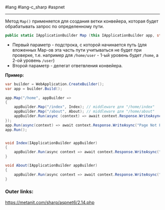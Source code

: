 #lang #lang-c_sharp #aspnet

---
Метод `Map()` применяется для создания ветки конвейера, которая будет обрабатывать запрос по определенному пути.
```csharp
public static IApplicationBuilder Map (this IApplicationBuilder app, string pathMatch, Action<IApplicationBuilder> configuration);
```

- Первый параметр - подстрока, с которой начинается путь (для вложенных Map-ов эта часть пути учитываться не будет при проверке, т.е. например для `/home/user` - 1-ый уровень будет `/home`, а 2-ой уровень `/user`)
- Второй параметр - делегат ответвления конвейера.

**Пример:**
```csharp
var builder = WebApplication.CreateBuilder();
var app = builder.Build();
 
app.Map("/home", appBuilder =>
{
    appBuilder.Map("/index", Index); // middleware для "/home/index"
    appBuilder.Map("/about", About); // middleware для "/home/about"
    appBuilder.Run(async (context) => await context.Response.WriteAsync("Home Page")); // middleware для "/home"
});
app.Run(async(context) => await context.Response.WriteAsync("Page Not Found"));
app.Run();


void Index(IApplicationBuilder appBuilder)
{
    appBuilder.Run(async context => await context.Response.WriteAsync("Index Page"));
}

void About(IApplicationBuilder appBuilder)
{
    appBuilder.Run(async context => await context.Response.WriteAsync("About Page"));
}
```

### Outer links:
https://metanit.com/sharp/aspnet6/2.14.php